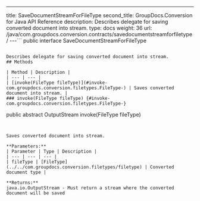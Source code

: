 ---
title: SaveDocumentStreamForFileType
second_title: GroupDocs.Conversion for Java API Reference
description: Describes delegate for saving converted document into stream.
type: docs
weight: 36
url: /java/com.groupdocs.conversion.contracts/savedocumentstreamforfiletype/
---```
public interface SaveDocumentStreamForFileType
```

Describes delegate for saving converted document into stream.
## Methods

| Method | Description |
| --- | --- |
| [invoke(FileType fileType)](#invoke-com.groupdocs.conversion.filetypes.FileType-) | Saves converted document into stream. |
### invoke(FileType fileType) {#invoke-com.groupdocs.conversion.filetypes.FileType-}
```
public abstract OutputStream invoke(FileType fileType)
```


Saves converted document into stream.

**Parameters:**
| Parameter | Type | Description |
| --- | --- | --- |
| fileType | [FileType](../../com.groupdocs.conversion.filetypes/filetype) | Converted document type |

**Returns:**
java.io.OutputStream - Must return a stream where the converted document will be saved
